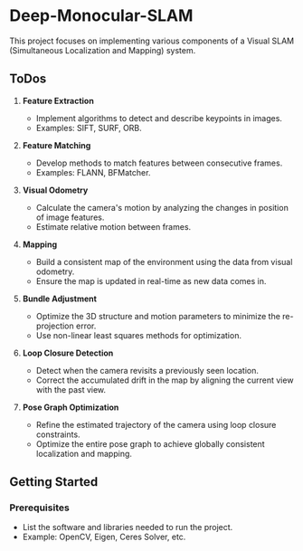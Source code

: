 # Deep-Monocular-SLAM

This project focuses on implementing various components of a Visual SLAM (Simultaneous Localization and Mapping) system.

## ToDos

1. **Feature Extraction**
   - Implement algorithms to detect and describe keypoints in images.
   - Examples: SIFT, SURF, ORB.

2. **Feature Matching**
   - Develop methods to match features between consecutive frames.
   - Examples: FLANN, BFMatcher.

3. **Visual Odometry**
   - Calculate the camera's motion by analyzing the changes in position of image features.
   - Estimate relative motion between frames.

4. **Mapping**
   - Build a consistent map of the environment using the data from visual odometry.
   - Ensure the map is updated in real-time as new data comes in.

5. **Bundle Adjustment**
   - Optimize the 3D structure and motion parameters to minimize the re-projection error.
   - Use non-linear least squares methods for optimization.

6. **Loop Closure Detection**
   - Detect when the camera revisits a previously seen location.
   - Correct the accumulated drift in the map by aligning the current view with the past view.

7. **Pose Graph Optimization**
   - Refine the estimated trajectory of the camera using loop closure constraints.
   - Optimize the entire pose graph to achieve globally consistent localization and mapping.

## Getting Started

### Prerequisites
- List the software and libraries needed to run the project.
- Example: OpenCV, Eigen, Ceres Solver, etc.


